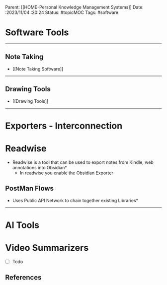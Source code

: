 Parent: [[HOME-Personal Knowledge Management Systems]]
Date: :2023/11/04 :20:24
Status: #topicMOC
Tags:  #software 

# Software Tools
---
## Note Taking
*  [[Note Taking Software]]

---
## Drawing Tools 
* [[Drawing Tools]]

---
# Exporters - Interconnection
# Readwise 
* Readwise is a tool that can be used to export notes from Kindle, web annotations into Obsidian*
	* In readwise you enable the Obsidian Exporter 

## PostMan Flows 
* Uses Public API Network to chain together existing Libraries*


---
# AI Tools 

# Video Summarizers 
* [ ] Todo



## References
